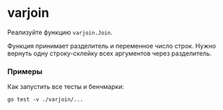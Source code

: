 # varjoin

Реализуйте функцию `varjoin.Join`.

Функция принимает разделитель и переменное число строк. Нужно вернуть одну строку-склейку всех аргументов через разделитель.

### Примеры

Как запустить все тесты и бенчмарки:
```
go test -v ./varjoin/...
```
